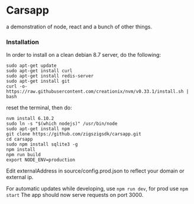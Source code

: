 # Carsapp
a demonstration of node, react and a bunch of other things.

### Installation
In order to install on a clean debian 8.7 server, do the following:
```
sudo apt-get update
sudo apt-get install curl
sudo apt-get install redis-server
sudo apt-get install git
curl -o- https://raw.githubusercontent.com/creationix/nvm/v0.33.1/install.sh | bash
```
reset the terminal, then do:
```
nvm install 6.10.2
sudo ln -s "$(which nodejs)" /usr/bin/node
sudo apt-get install npm
git clone https://github.com/zigszigsdk/carsapp.git
cd carsapp
sudo npm install sqlite3 -g
npm install
npm run build
export NODE_ENV=production
```
Edit externalAddress in source/config.prod.json to reflect your domain or external ip.

For automatic updates while developing, use `npm run dev`, for prod use `npm start`
The app should now serve requests on port 3000.
